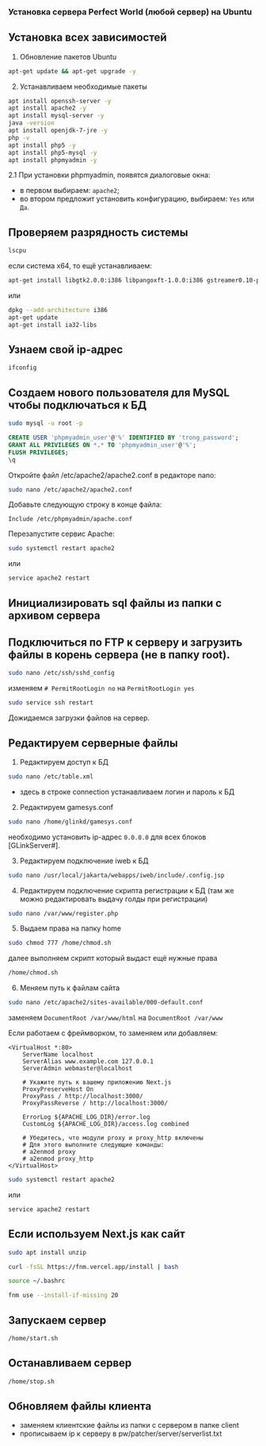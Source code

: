 ### Установка сервера Perfect World (любой сервер) на Ubuntu

## Установка всех зависимостей
1. Обновление пакетов Ubuntu
```bash
apt-get update && apt-get upgrade -y
```

2. Устанавливаем необходимые пакеты
```bash
apt install openssh-server -y
apt install apache2 -y
apt install mysql-server -y
java -version
apt install openjdk-7-jre -y
php -v
apt install php5 -y
apt install php5-mysql -y
apt install phpmyadmin -y
```

2.1 При установки phpmyadmin, появятся диалоговые окна:
- в первом выбираем: `apache2`;
- во втором предложит установить конфигурацию, выбираем: `Yes` или `Да`.

## Проверяем разрядность системы
```bash
lscpu
```
если система x64, то ещё устанавливаем:
```bash
apt-get install libgtk2.0.0:i386 libpangoxft-1.0.0:i386 gstreamer0.10-pulseaudio:i386 gstreamer0.10-plugins-base:i386 gstreamer0.10-plugins-good:i386
```
или
```bash
dpkg --add-architecture i386
apt-get update
apt-get install ia32-libs
```

## Узнаем свой ip-адрес
```bash
ifconfig
```

## Создаем нового пользователя для MySQL чтобы подключаться к БД

```bash
sudo mysql -u root -p
```

```sql
CREATE USER 'phpmyadmin_user'@'%' IDENTIFIED BY 'trong_password';
GRANT ALL PRIVILEGES ON *.* TO 'phpmyadmin_user'@'%';
FLUSH PRIVILEGES;
\q
```

Откройте файл /etc/apache2/apache2.conf в редакторе nano:
```bash
sudo nano /etc/apache2/apache2.conf
```

Добавьте следующую строку в конце файла:
```
Include /etc/phpmyadmin/apache.conf
```

Перезапустите сервис Apache:
```bash
sudo systemctl restart apache2
```
или
```bash
service apache2 restart
```

## Инициализировать sql файлы из папки с архивом сервера

## Подключиться по FTP к серверу и загрузить файлы в корень сервера (не в папку root).

```bash
sudo nano /etc/ssh/sshd_config
```
изменяем `# PermitRootLogin no` на `PermitRootLogin yes`

```bash
sudo service ssh restart
```

Дожидаемся загрузки файлов на сервер.

## Редактируем серверные файлы

1. Редактируем доступ к БД
```bash
sudo nano /etc/table.xml
```
- здесь в строке connection устанавливаем логин и пароль к БД

2. Редактируем gamesys.conf
```bash
sudo nano /home/glinkd/gamesys.conf
```

необходимо установить ip-адрес `0.0.0.0` для всех блоков [GLinkServer#].

3. Редактируем подключение iweb к БД
```bash
sudo nano /usr/local/jakarta/webapps/iweb/include/.config.jsp
```

4. Редактируем подключение скрипта регистрации к БД (там же можно редактировать выдачу голды при регистрации)
```bash
sudo nano /var/www/register.php
```

5. Выдаем права на папку home
```bash
sudo chmod 777 /home/chmod.sh
```
далее выполняем скрипт который выдаст ещё нужные права
```bash
/home/chmod.sh
```

6. Меняем путь к файлам сайта
```bash
sudo nano /etc/apache2/sites-available/000-default.conf
```
заменяем `DocumentRoot /var/www/html` на `DocumentRoot /var/www`

Если работаем с фреймворком, то заменяем или добавляем:
```
<VirtualHost *:80>
    ServerName localhost
    ServerAlias www.example.com 127.0.0.1
    ServerAdmin webmaster@localhost

    # Укажите путь к вашему приложению Next.js
    ProxyPreserveHost On
    ProxyPass / http://localhost:3000/
    ProxyPassReverse / http://localhost:3000/

    ErrorLog ${APACHE_LOG_DIR}/error.log
    CustomLog ${APACHE_LOG_DIR}/access.log combined

    # Убедитесь, что модули proxy и proxy_http включены
    # Для этого выполните следующие команды:
    # a2enmod proxy
    # a2enmod proxy_http
</VirtualHost>
```

```bash
sudo systemctl restart apache2
```
или
```bash
service apache2 restart
```

## Если используем Next.js как сайт

```bash
sudo apt install unzip
```

```bash
curl -fsSL https://fnm.vercel.app/install | bash
```
```bash
source ~/.bashrc
```
```bash
fnm use --install-if-missing 20
```

## Запускаем сервер
```bash
/home/start.sh
```

## Останавливаем сервер
```bash
/home/stop.sh
```

## Обновляем файлы клиента
- заменяем клиентские файлы из папки с сервером в папке client
- прописываем ip к серверу в pw/patcher/server/serverlist.txt